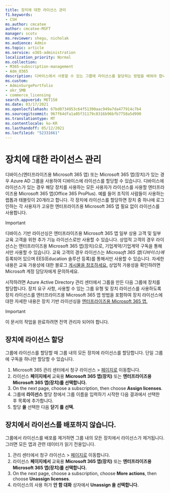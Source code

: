 ```yaml
---
title: 장치에 대한 라이선스 관리
f1.keywords:
- CSH
ms.author: cmcatee
author: cmcatee-MSFT
manager: scotv
ms.reviewer: shegu, nicholak
ms.audience: Admin
ms.topic: article
ms.service: o365-administration
localization_priority: Normal
ms.collection:
- M365-subscription-management
- Adm_O365
description: 디바이스에서 사용할 수 있는 그룹에 라이선스를 할당하는 방법을 배워야 합니다.
ms.custom:
- AdminSurgePortfolio
- okr_SMB
- commerce_licensing
search.appverid: MET150
ms.date: 03/17/2021
ms.openlocfilehash: 67bd0734953c64f51390aac949a7da477914c7b4
ms.sourcegitcommit: 967f64dfa1a05f31179c8316b96bfb7758a5d990
ms.translationtype: MT
ms.contentlocale: ko-KR
ms.lasthandoff: 05/12/2021
ms.locfileid: "52331661"
---
```

# <a name="manage-licenses-for-devices"></a>장치에 대한 라이선스 관리

디바이스(엔터프라이즈용 Microsoft 365 앱) 또는 Microsoft 365 앱(장치)가 있는 경우 Azure AD 그룹을 사용하여 디바이스에 라이선스를 할당할 수 있습니다. 디바이스에 라이선스가 있는 경우 해당 장치를 사용하는 모든 사용자가 라이선스를 사용할 엔터프라이즈용 Microsoft 365 앱(Office 365 ProPlus). 예를 들어 조직의 사람들이 사용하는 랩톱과 태블릿이 20개라고 합니다. 각 장치에 라이선스를 할당하면 장치 중 하나에 로그인하는 각 사용자가 고유한 엔터프라이즈용 Microsoft 365 앱 필요 없이 라이선스를 사용합니다.

> [!IMPORTANT]
> 디바이스 기반 라이선싱은 엔터프라이즈용 Microsoft 365 앱 일부 상용 고객 및 일부 교육 고객을 위한 추가 기능 라이선스로만 사용할 수 있습니다. 상업적 고객의 경우  라이선스는 엔터프라이즈용 Microsoft 365 앱(장치)으로, 기업계약/기업계약 구독을 통해서만 사용할 수 있습니다. 교육 고객의 경우 라이선스는 *Microsoft 365 앱(디바이스)에* 등록되어 있으며 EES(Education 솔루션 등록)를 통해서만 사용할 수 있습니다. 자세한 내용은 교육 가용성에 대한 블로그 [게시물을 참조하세요.](https://educationblog.microsoft.com/2019/08/attention-it-administrators-announcing-office-365-proplus-device-based-subscription-for-education) 상업적 가용성을 확인하려면 Microsoft 계정 담당자에게 문의하세요.

시작하려면 Azure Active Directory 관리 센터에서 그룹을 만든 다음 그룹에 장치를 할당합니다. 장치 요구 사항, 사용할 수 있는 그룹 유형 및 장치 라이선스를 사용하도록 장치 라이선스를 엔터프라이즈용 Microsoft 365 앱 방법을 포함하여 장치 라이선스에 대한 자세한 내용은 장치 기반 라이선싱을 [엔터프라이즈용 Microsoft 365 앱.](/deployoffice/device-based-licensing)

> [!IMPORTANT]
> 이 문서의 작업을 완료하려면 전역 관리자 되어야 합니다.

## <a name="assign-licenses-to-devices"></a>장치에 라이선스 할당

그룹에 라이선스를 할당할 때 그룹 내의 모든 장치에 라이선스를 할당합니다. 단일 그룹에 구독을 하나만 할당할 수 있습니다.

1. Microsoft 365 관리 센터에서 청구 라이선스   >  <a href="https://go.microsoft.com/fwlink/p/?linkid=842264" target="_blank">페이지로</a> 이동합니다.
2. 라이선스 **페이지에서** 교육용 **Microsoft 365 앱(장치)** 또는 **엔터프라이즈용 Microsoft 365 앱(장치)를 선택합니다.**
3. On the next page, choose a subscription, then choose **Assign licenses**.
4. 그룹에 **라이선스** 할당 창에서 그룹 이름을 입력하기 시작한 다음 결과에서 선택한 후 목록에 추가합니다.
5. 할당 **을** 선택한 다음 **닫기 를 선택.**

## <a name="unassign-licenses-from-devices"></a>장치에서 라이선스를 배포하지 않습니다.

그룹에서 라이선스를 배포를 제거하면 그룹 내의 모든 장치에서 라이선스가 제거됩니다. 그러면 모든 앱과 관련 데이터가 읽기 전용입니다.

1. 관리 센터에서 청구 라이선스   >  <a href="https://go.microsoft.com/fwlink/p/?linkid=842264" target="_blank">페이지로</a> 이동합니다.
2. 라이선스 **페이지에서** 교육용 **Microsoft 365 앱(장치)** 또는 **엔터프라이즈용 Microsoft 365 앱(장치)를 선택합니다.**
3. On the next page, choose a subscription, choose **More actions**, then choose **Unassign licenses**.
4. 라이선스의 사용 허가 **안 함 대화** 상자에서 **Unassign 을 선택합니다.**
